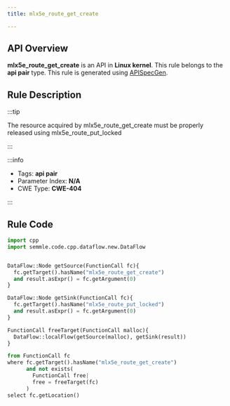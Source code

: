 ```yaml
---
title: mlx5e_route_get_create

---
```



## API Overview
**mlx5e_route_get_create** is an API in **Linux kernel**. This rule belongs to the **api pair** type. This rule is generated using [APISpecGen](../../tools/APISpecGen).
## Rule Description

:::tip

The resource acquired by mlx5e_route_get_create must be properly released using mlx5e_route_put_locked

:::

:::info

- Tags: **api pair**
- Parameter Index: **N/A**
- CWE Type: **CWE-404**

:::

## Rule Code
```python
import cpp
import semmle.code.cpp.dataflow.new.DataFlow


DataFlow::Node getSource(FunctionCall fc){
  fc.getTarget().hasName("mlx5e_route_get_create")
  and result.asExpr() = fc.getArgument(0)
}

DataFlow::Node getSink(FunctionCall fc){
  fc.getTarget().hasName("mlx5e_route_put_locked")
  and result.asExpr() = fc.getArgument(0)
}

FunctionCall freeTarget(FunctionCall malloc){
  DataFlow::localFlow(getSource(malloc), getSink(result))
}

from FunctionCall fc
where fc.getTarget().hasName("mlx5e_route_get_create")
      and not exists(
        FunctionCall free| 
        free = freeTarget(fc)
      )
select fc.getLocation()

    
```